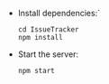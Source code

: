 - Install dependencies:`
    ```
    cd IssueTracker
    npm install
    ```
 - Start the server:
 
    `npm start`
